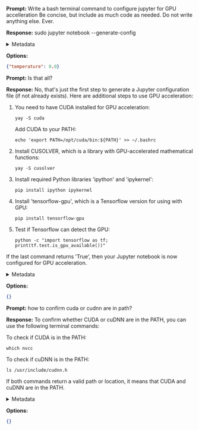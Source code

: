 **Prompt:**
Write a bash terminal command to configure jupyter for GPU accelleration
Be concise, but include as much code as needed. Do not write anything else. Ever.


**Response:**
sudo jupyter notebook --generate-config

<details><summary>Metadata</summary>

- Duration: 1232 ms
- Datetime: 2023-10-19T18:44:04.724188
- Model: gpt-3.5-turbo-0613

</details>

**Options:**
```json
{"temperature": 0.0}
```

**Prompt:**
Is that all?

**Response:**
No, that's just the first step to generate a Jupyter configuration file (if not already exists). Here are additional steps to use GPU acceleration:

1. You need to have CUDA installed for GPU acceleration:

   ```
   yay -S cuda
   ```

   Add CUDA to your PATH:
   ```
   echo 'export PATH=/opt/cuda/bin:${PATH}' >> ~/.bashrc
   ```

2. Install CUSOLVER, which is a library with GPU-accelerated mathematical functions:

   ```
   yay -S cusolver
   ```

3. Install required Python libraries 'ipython' and 'ipykernel':

   ```
   pip install ipython ipykernel
   ```

4. Install 'tensorflow-gpu', which is a Tensorflow version for using with GPU:

   ```
   pip install tensorflow-gpu
   ```

5. Test if Tensorflow can detect the GPU:

   ```
   python -c "import tensorflow as tf; print(tf.test.is_gpu_available())"
   ```

If the last command returns 'True', then your Jupyter notebook is now configured for GPU acceleration.

<details><summary>Metadata</summary>

- Duration: 19696 ms
- Datetime: 2023-10-19T18:44:27.579827
- Model: gpt-4-0613

</details>

**Options:**
```json
{}
```

**Prompt:**
how to confirm cuda or cudnn are in path?

**Response:**
To confirm whether CUDA or cuDNN are in the PATH, you can use the following terminal commands:

To check if CUDA is in the PATH:
```
which nvcc
```

To check if cuDNN is in the PATH:
```
ls /usr/include/cudnn.h
```

If both commands return a valid path or location, it means that CUDA and cuDNN are in the PATH.

<details><summary>Metadata</summary>

- Duration: 6784 ms
- Datetime: 2023-10-19T18:47:25.970202
- Model: gpt-3.5-turbo-0613

</details>

**Options:**
```json
{}
```

